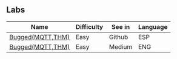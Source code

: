 ## Labs
| Name | Difficulty | See in | Language |
| --- | --- | --- | --- |
| [Bugged(MQTT,THM)](TryHackMe/Labs/Bugged(MQTT,THM).md) | Easy | Github | ESP |
| [Bugged(MQTT,THM)](https://medium.com/@josewice7/iot-security-rce-in-mqtt-protocol-929e533f12b4) | Easy | Medium | ENG |

